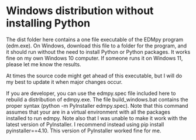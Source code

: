 # Windows distribution without installing Python

The dist folder here contains a one file executable of the EDMpy program (edm.exe).  On Windows, download this file to a folder for the program, and it should run without the need to install Python or Python packages.  It works fine on my own Windows 10 computer.  If someone runs it on Windows 11, please let me know the results.

At times the source code might get ahead of this executable, but I will do my best to update it when major changes occur.

If you are developer, you can use the edmpy.spec file included here to rebuild a distribution of edmpy.exe.  The file build_windows.bat contains the proper syntax (python -m PyInstaller edmpy.spec).  Note that this command assumes that your are in a virtual environment with all the packages installed to run edmpy.  Note also that I was unable to make it work with the latest version of PyInstaller.  I recommend instead using pip install pyinstaller==4.10.  This version of PyInstaller worked fine for me.